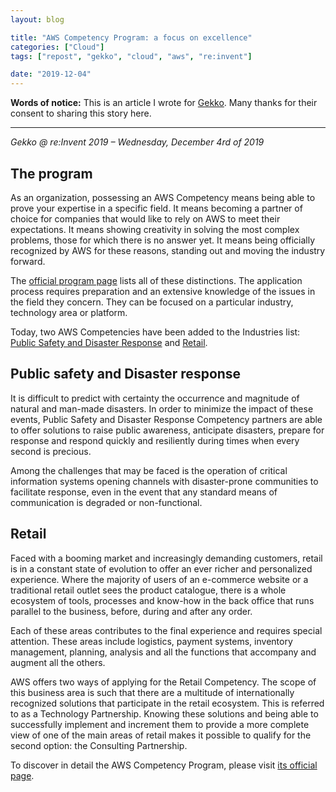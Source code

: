 ```yaml
---
layout: blog

title: "AWS Competency Program: a focus on excellence"
categories: ["Cloud"]
tags: ["repost", "gekko", "cloud", "aws", "re:invent"]

date: "2019-12-04"
---
```


**Words of notice:** This is an article I wrote for [Gekko](https://www.gekko.fr/). Many thanks for their consent to
sharing this story here.

***

_Gekko @ re:Invent 2019 – Wednesday, December 4rd of 2019_

## The program

As an organization, possessing an AWS Competency means being able to prove your expertise in a specific field. It means
becoming a partner of choice for companies that would like to rely on AWS to meet their expectations. It means showing
creativity in solving the most complex problems, those for which there is no answer yet. It means being officially
recognized by AWS for these reasons, standing out and moving the industry forward.

The [official program page](https://aws.amazon.com/partners/competencies/) lists all of these distinctions. The
application process requires preparation and an extensive knowledge of the issues in the field they concern. They can be
focused on a particular industry, technology area or platform.

Today, two AWS Competencies have been added to the Industries list: [Public Safety and Disaster Response](https://aws.amazon.com/stateandlocal/justice-and-public-safety/partner-solutions/)
and [Retail](https://aws.amazon.com/retail/partner-solutions/).

## Public safety and Disaster response

It is difficult to predict with certainty the occurrence and magnitude of natural and man-made disasters. In order to
minimize the impact of these events, Public Safety and Disaster Response Competency partners are able to offer solutions
to raise public awareness, anticipate disasters, prepare for response and respond quickly and resiliently during times
when every second is precious.

Among the challenges that may be faced is the operation of critical information systems opening channels with
disaster-prone communities to facilitate response, even in the event that any standard means of communication is
degraded or non-functional.

## Retail

Faced with a booming market and increasingly demanding customers, retail is in a constant state of evolution to offer an
ever richer and personalized experience. Where the majority of users of an e-commerce website or a traditional retail
outlet sees the product catalogue, there is a whole ecosystem of tools, processes and know-how in the back office that
runs parallel to the business, before, during and after any order.

Each of these areas contributes to the final experience and requires special attention. These areas include logistics,
payment systems, inventory management, planning, analysis and all the functions that accompany and augment all the
others.

AWS offers two ways of applying for the Retail Competency. The scope of this business area is such that there are a
multitude of internationally recognized solutions that participate in the retail ecosystem. This is referred to as a
Technology Partnership. Knowing these solutions and being able to successfully implement and increment them to provide a
more complete view of one of the main areas of retail makes it possible to qualify for the second option: the Consulting
Partnership.

To discover in detail the AWS Competency Program, please visit [its official page](https://aws.amazon.com/partners/competencies/).